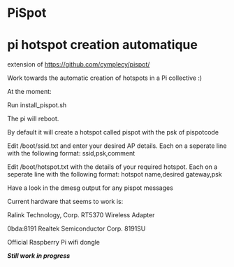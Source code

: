 PiSpot
=======
pi hotspot creation automatique
================================

extension of https://github.com/cymplecy/pispot/

Work towards the automatic creation of hotspots in a Pi collective :)

At the moment:

Run install_pispot.sh

The pi will reboot.

By default it will create a hotspot called pispot with the psk of pispotcode

Edit /boot/ssid.txt and enter your desired AP details. Each on a seperate line with the following format: ssid,psk,comment

Edit /boot/hotspot.txt with the details of your required hotspot. Each on a seperate line with the following format: hotspot name,desired gateway,psk

Have a look in the dmesg output for any pispot messages

Current hardware that seems to work is:

Ralink Technology, Corp. RT5370 Wireless Adapter

0bda:8191 Realtek Semiconductor Corp. 8191SU

Official Raspberry Pi wifi dongle


***Still work in progress***
